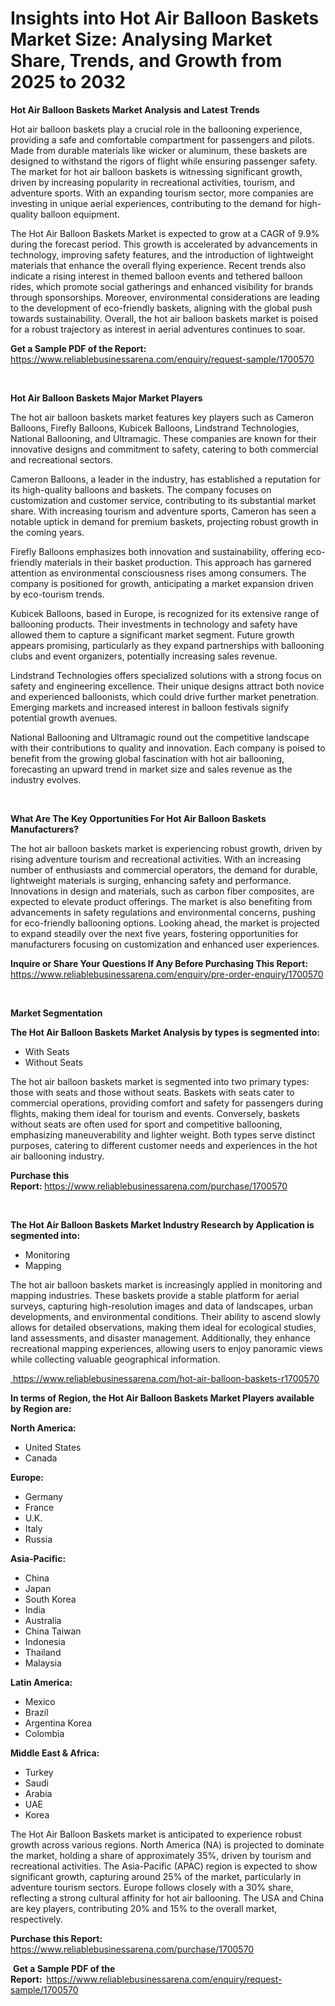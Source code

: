 <p><h1>Insights into Hot Air Balloon Baskets Market Size: Analysing Market Share, Trends, and Growth from 2025 to 2032</h1></p><p><strong>Hot Air Balloon Baskets Market Analysis and Latest Trends</strong></p>
<p><p>Hot air balloon baskets play a crucial role in the ballooning experience, providing a safe and comfortable compartment for passengers and pilots. Made from durable materials like wicker or aluminum, these baskets are designed to withstand the rigors of flight while ensuring passenger safety. The market for hot air balloon baskets is witnessing significant growth, driven by increasing popularity in recreational activities, tourism, and adventure sports. With an expanding tourism sector, more companies are investing in unique aerial experiences, contributing to the demand for high-quality balloon equipment.</p><p>The Hot Air Balloon Baskets Market is expected to grow at a CAGR of 9.9% during the forecast period. This growth is accelerated by advancements in technology, improving safety features, and the introduction of lightweight materials that enhance the overall flying experience. Recent trends also indicate a rising interest in themed balloon events and tethered balloon rides, which promote social gatherings and enhanced visibility for brands through sponsorships. Moreover, environmental considerations are leading to the development of eco-friendly baskets, aligning with the global push towards sustainability. Overall, the hot air balloon baskets market is poised for a robust trajectory as interest in aerial adventures continues to soar.</p></p>
<p><strong>Get a Sample PDF of the Report:&nbsp;</strong> <a href="https://www.reliablebusinessarena.com/enquiry/request-sample/1700570?utm_campaign=2188&utm_medium=2&utm_source=Github&utm_content=ia&utm_term=16042025&utm_id=hot-air-balloon-baskets">https://www.reliablebusinessarena.com/enquiry/request-sample/1700570</a></p>
<p>&nbsp;</p>
<p><strong>Hot Air Balloon Baskets Major Market Players</strong></p>
<p><p>The hot air balloon baskets market features key players such as Cameron Balloons, Firefly Balloons, Kubicek Balloons, Lindstrand Technologies, National Ballooning, and Ultramagic. These companies are known for their innovative designs and commitment to safety, catering to both commercial and recreational sectors.</p><p>Cameron Balloons, a leader in the industry, has established a reputation for its high-quality balloons and baskets. The company focuses on customization and customer service, contributing to its substantial market share. With increasing tourism and adventure sports, Cameron has seen a notable uptick in demand for premium baskets, projecting robust growth in the coming years.</p><p>Firefly Balloons emphasizes both innovation and sustainability, offering eco-friendly materials in their basket production. This approach has garnered attention as environmental consciousness rises among consumers. The company is positioned for growth, anticipating a market expansion driven by eco-tourism trends.</p><p>Kubicek Balloons, based in Europe, is recognized for its extensive range of ballooning products. Their investments in technology and safety have allowed them to capture a significant market segment. Future growth appears promising, particularly as they expand partnerships with ballooning clubs and event organizers, potentially increasing sales revenue.</p><p>Lindstrand Technologies offers specialized solutions with a strong focus on safety and engineering excellence. Their unique designs attract both novice and experienced balloonists, which could drive further market penetration. Emerging markets and increased interest in balloon festivals signify potential growth avenues.</p><p>National Ballooning and Ultramagic round out the competitive landscape with their contributions to quality and innovation. Each company is poised to benefit from the growing global fascination with hot air ballooning, forecasting an upward trend in market size and sales revenue as the industry evolves.</p></p>
<p>&nbsp;</p>
<p><strong>What Are The Key Opportunities For Hot Air Balloon Baskets Manufacturers?</strong></p>
<p><p>The hot air balloon baskets market is experiencing robust growth, driven by rising adventure tourism and recreational activities. With an increasing number of enthusiasts and commercial operators, the demand for durable, lightweight materials is surging, enhancing safety and performance. Innovations in design and materials, such as carbon fiber composites, are expected to elevate product offerings. The market is also benefiting from advancements in safety regulations and environmental concerns, pushing for eco-friendly ballooning options. Looking ahead, the market is projected to expand steadily over the next five years, fostering opportunities for manufacturers focusing on customization and enhanced user experiences.</p></p>
<p><strong>Inquire or Share Your Questions If Any Before Purchasing This Report:</strong> <a href="https://www.reliablebusinessarena.com/enquiry/pre-order-enquiry/1700570?utm_campaign=2188&utm_medium=2&utm_source=Github&utm_content=ia&utm_term=16042025&utm_id=hot-air-balloon-baskets">https://www.reliablebusinessarena.com/enquiry/pre-order-enquiry/1700570</a></p>
<p>&nbsp;</p>
<p><strong>Market Segmentation</strong></p>
<p><strong>The Hot Air Balloon Baskets Market Analysis by types is segmented into:</strong></p>
<p><ul><li>With Seats</li><li>Without Seats</li></ul></p>
<p><p>The hot air balloon baskets market is segmented into two primary types: those with seats and those without seats. Baskets with seats cater to commercial operations, providing comfort and safety for passengers during flights, making them ideal for tourism and events. Conversely, baskets without seats are often used for sport and competitive ballooning, emphasizing maneuverability and lighter weight. Both types serve distinct purposes, catering to different customer needs and experiences in the hot air ballooning industry.</p></p>
<p><strong>Purchase this Report:&nbsp;</strong><a href="https://www.reliablebusinessarena.com/purchase/1700570?utm_campaign=2188&utm_medium=2&utm_source=Github&utm_content=ia&utm_term=16042025&utm_id=hot-air-balloon-baskets">https://www.reliablebusinessarena.com/purchase/1700570</a></p>
<p>&nbsp;</p>
<p><strong>The Hot Air Balloon Baskets Market Industry Research by Application is segmented into:</strong></p>
<p><ul><li>Monitoring</li><li>Mapping</li></ul></p>
<p><p>The hot air balloon baskets market is increasingly applied in monitoring and mapping industries. These baskets provide a stable platform for aerial surveys, capturing high-resolution images and data of landscapes, urban developments, and environmental conditions. Their ability to ascend slowly allows for detailed observations, making them ideal for ecological studies, land assessments, and disaster management. Additionally, they enhance recreational mapping experiences, allowing users to enjoy panoramic views while collecting valuable geographical information.</p></p>
<p><a href="https://www.reliablebusinessarena.com/hot-air-balloon-baskets-r1700570?utm_campaign=2188&utm_medium=2&utm_source=Github&utm_content=ia&utm_term=16042025&utm_id=hot-air-balloon-baskets">&nbsp;https://www.reliablebusinessarena.com/hot-air-balloon-baskets-r1700570</a></p>
<p><strong>In terms of Region, the Hot Air Balloon Baskets Market Players available by Region are:</strong></p>
<p>
    <p> <strong> North America: </strong>
        <ul>
            <li>United States</li>
            <li>Canada</li>
        </ul>
        </p> 
    <p> <strong> Europe: </strong>
        <ul>
            <li>Germany</li>
            <li>France</li>
            <li>U.K.</li>
            <li>Italy</li>
            <li>Russia</li>
        </ul>
        </p> 
    <p> <strong> Asia-Pacific: </strong>
        <ul>
            <li>China</li>
            <li>Japan</li>
            <li>South Korea</li>
            <li>India</li>
            <li>Australia</li>
            <li>China Taiwan</li>
            <li>Indonesia</li>
            <li>Thailand</li>
            <li>Malaysia</li>
        </ul>
        </p> 
    <p> <strong> Latin America: </strong>
        <ul>
            <li>Mexico</li>
            <li>Brazil</li>
            <li>Argentina Korea</li>
            <li>Colombia</li>
        </ul>
        </p> 
    <p> <strong> Middle East & Africa: </strong>
        <ul>
            <li>Turkey</li>
            <li>Saudi</li>
            <li>Arabia</li>
            <li>UAE</li>
            <li>Korea</li>
        </ul>
    </p>
    </p>
<p><p>The Hot Air Balloon Baskets market is anticipated to experience robust growth across various regions. North America (NA) is projected to dominate the market, holding a share of approximately 35%, driven by tourism and recreational activities. The Asia-Pacific (APAC) region is expected to show significant growth, capturing around 25% of the market, particularly in adventure tourism sectors. Europe follows closely with a 30% share, reflecting a strong cultural affinity for hot air ballooning. The USA and China are key players, contributing 20% and 15% to the overall market, respectively.</p></p>
<p><strong>Purchase this Report: </strong><a href="https://www.reliablebusinessarena.com/purchase/1700570?utm_campaign=2188&utm_medium=2&utm_source=Github&utm_content=ia&utm_term=16042025&utm_id=hot-air-balloon-baskets">https://www.reliablebusinessarena.com/purchase/1700570</a></p>
<p>&nbsp;<strong>Get a Sample PDF of the Report:&nbsp;&nbsp;</strong><a href="https://www.reliablebusinessarena.com/enquiry/request-sample/1700570?utm_campaign=2188&utm_medium=2&utm_source=Github&utm_content=ia&utm_term=16042025&utm_id=hot-air-balloon-baskets">https://www.reliablebusinessarena.com/enquiry/request-sample/1700570</a></p>
<p><strong></strong></p>
<p><p></p><p></p><p></p></p>